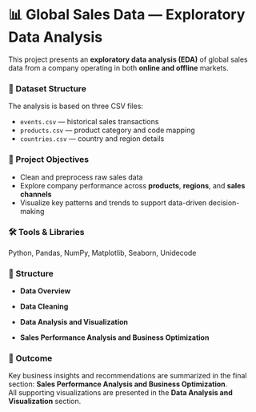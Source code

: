 # 📊 Global Sales Data — Exploratory Data Analysis

This project presents an **exploratory data analysis (EDA)** of global sales data from a company operating in both **online and offline** markets.

### 📁 Dataset Structure

The analysis is based on three CSV files:
- `events.csv` — historical sales transactions  
- `products.csv` — product category and code mapping  
- `countries.csv` — country and region details  

### 🧪 Project Objectives

- Clean and preprocess raw sales data  
- Explore company performance across **products**, **regions**, and **sales channels**  
- Visualize key patterns and trends to support data-driven decision-making  

### 🛠️ Tools & Libraries

Python, Pandas, NumPy, Matplotlib, Seaborn, Unidecode

### 📓 Structure

- **Data Overview**  

- **Data Cleaning**  

- **Data Analysis and Visualization**  

- **Sales Performance Analysis and Business Optimization**

### 📍 Outcome

Key business insights and recommendations are summarized in the final section: **Sales Performance Analysis and Business Optimization**.  
All supporting visualizations are presented in the **Data Analysis and Visualization** section.
